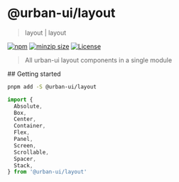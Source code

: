 # @urban-ui/layout

> layout | layout

[![npm](https://img.shields.io/npm/v/@urban-ui/layout?style=flat-square)](https://www.npmjs.com/package/@urban-ui/layout)
[![minzip size](https://img.shields.io/bundlephobia/minzip/@urban-ui/layout?style=flat-square)](https://bundlephobia.com/result?p=@urban-ui/layout)
[![License](https://img.shields.io/github/license/mattstyles/urban-ui.svg?style=flat-square)](https://github.com/mattstyles/urban-ui/blob/master/license.md)

> All urban-ui layout components in a single module

## Getting started

```sh
pnpm add -S @urban-ui/layout
```

```js
import {
  Absolute,
  Box,
  Center,
  Container,
  Flex,
  Panel,
  Screen,
  Scrollable,
  Spacer,
  Stack,
} from '@urban-ui/layout'
```
